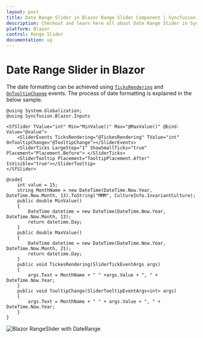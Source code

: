 ```yaml
---
layout: post
title: Date Range Slider in Blazor Range Slider Component | Syncfusion
description: Checkout and learn here all about Date Range Slider in Syncfusion Blazor Range Slider component and more.
platform: Blazor
control: Range Slider
documentation: ug
---
```


# Date Range Slider in Blazor

The date formatting can be achieved using [`TicksRendering`](https://help.syncfusion.com/cr/blazor/Syncfusion.Blazor.Inputs.SliderEvents-1.html#Syncfusion_Blazor_Inputs_SliderEvents_1_TicksRendering) and [`OnTooltipChange`](https://help.syncfusion.com/cr/blazor/Syncfusion.Blazor.Inputs.SliderEvents-1.html#Syncfusion_Blazor_Inputs_SliderEvents_1_OnTooltipChange) events. The process of date formatting is explained in the below sample.

```cshtml
@using System.Globalization;
@using Syncfusion.Blazor.Inputs

<SfSlider TValue="int" Min="MinValue()" Max="@MaxValue()" @bind-Value="@value">
    <SliderEvents TicksRendering="@TickesRendering" TValue="int" OnTooltipChange="@TooltipChange"></SliderEvents>
    <SliderTicks LargeStep="1" ShowSmallTicks="true" Placement="Placement.Before"> </SliderTicks>
    <SliderTooltip Placement="TooltipPlacement.After" IsVisible="true"></SliderTooltip>
</SfSlider>

@code{
    int value = 15;
    string MonthName = new DateTime(DateTime.Now.Year, DateTime.Now.Month, 13).ToString("MMM", CultureInfo.InvariantCulture);
    public double MinValue()
    {
        DateTime datetime = new DateTime(DateTime.Now.Year, DateTime.Now.Month, 13);
        return datetime.Day;
    }
    public double MaxValue()
    {
        DateTime datetime = new DateTime(DateTime.Now.Year, DateTime.Now.Month, 21);
        return datetime.Day;
    }
    public void TickesRendering(SliderTickEventArgs args)
    {
        args.Text = MonthName + " " +args.Value + ", " + DateTime.Now.Year;
    }
    public void TooltipChange(SliderTooltipEventArgs<int> args)
    {
        args.Text = MonthName + " " + args.Value + ", " + DateTime.Now.Year;
    }
}
```

![Blazor RangeSlider with DateRange](../images/blazor-rangeslider-with-daterange.gif)
